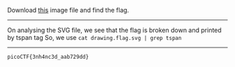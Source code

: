 Download [this](https://artifacts.picoctf.net/c/136/drawing.flag.svg) image file and find the flag.

---

On analysing the SVG file, we see that the flag is broken down and printed by tspan tag
So, we use
```cat drawing.flag.svg | grep tspan```

---

```picoCTF{3nh4nc3d_aab729dd}```
